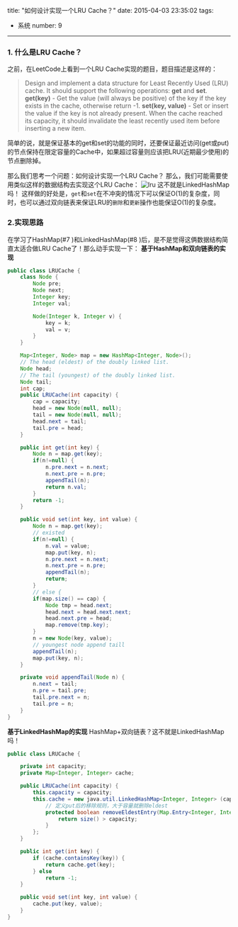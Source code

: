 title: "如何设计实现一个LRU Cache？"
date: 2015-04-03 23:35:02
tags:
  - 系统
number: 9
---

### 1. 什么是LRU Cache？

之前，在LeetCode上看到一个LRU Cache实现的题目，题目描述是这样的：

> Design and implement a data structure for Least Recently Used (LRU) cache. It should support the following operations: **get** and **set**.
> **get(key)** - Get the value (will always be positive) of the key if the key exists in the cache, otherwise return -1.
> **set(key, value)** - Set or insert the value if the key is not already present. When the cache reached its capacity, it should invalidate the least recently used item before inserting a new item.

简单的说，就是保证基本的get和set的功能的同时，还要保证最近访问(get或put)的节点保持在限定容量的Cache中，如果超过容量则应该把LRU(近期最少使用)的节点删除掉。

那么我们思考一个问题：如何设计实现一个LRU Cache？
那么，我们可能需要使用类似这样的数据结构去实现这个LRU Cache：
![lru](https://cloud.githubusercontent.com/assets/1736354/6984935/92033a96-da60-11e4-8754-66135bb0d233.png)
这不就是LinkedHashMap吗！
这样做的好处是，`get`和`set`在不冲突的情况下可以保证O(1)的复杂度，同时，也可以通过双向链表来保证LRU的`删除`和`更新`操作也能保证O(1)的复杂度。
### 2.实现思路

在学习了HashMap(#7 )和LinkedHashMap(#8 )后，是不是觉得这俩数据结构简直太适合做LRU Cache了！那么动手实现一下：
**基于HashMap和双向链表的实现**

``` java
public class LRUCache {
    class Node {
        Node pre;
        Node next;
        Integer key;
        Integer val;

        Node(Integer k, Integer v) {
            key = k;
            val = v;
        }
    }

    Map<Integer, Node> map = new HashMap<Integer, Node>();
    // The head (eldest) of the doubly linked list.
    Node head;
    // The tail (youngest) of the doubly linked list.
    Node tail;
    int cap;
    public LRUCache(int capacity) {
        cap = capacity;
        head = new Node(null, null);
        tail = new Node(null, null);
        head.next = tail;
        tail.pre = head;
    }

    public int get(int key) {
        Node n = map.get(key);
        if(n!=null) {
            n.pre.next = n.next;
            n.next.pre = n.pre;
            appendTail(n);
            return n.val;
        }
        return -1;
    }

    public void set(int key, int value) {
        Node n = map.get(key);
        // existed
        if(n!=null) {
            n.val = value;
            map.put(key, n);
            n.pre.next = n.next;
            n.next.pre = n.pre;
            appendTail(n);
            return;
        }
        // else {
        if(map.size() == cap) {
            Node tmp = head.next;
            head.next = head.next.next;
            head.next.pre = head;
            map.remove(tmp.key);
        }
        n = new Node(key, value);
        // youngest node append taill
        appendTail(n);
        map.put(key, n);
    }

    private void appendTail(Node n) {
        n.next = tail;
        n.pre = tail.pre;
        tail.pre.next = n;
        tail.pre = n;
    }
}
```

**基于LinkedHashMap的实现**
HashMap+双向链表？这不就是LinkedHashMap吗！

``` java
public class LRUCache {

    private int capacity;
    private Map<Integer, Integer> cache;

    public LRUCache(int capacity) {
        this.capacity = capacity;
        this.cache = new java.util.LinkedHashMap<Integer, Integer> (capacity, 0.75f, true) {
            // 定义put后的移除规则，大于容量就删除eldest
            protected boolean removeEldestEntry(Map.Entry<Integer, Integer> eldest) {
                return size() > capacity;
            }
        };
    }

    public int get(int key) {
        if (cache.containsKey(key)) {
            return cache.get(key);
        } else
            return -1;
    }

    public void set(int key, int value) {
        cache.put(key, value);
    }
}
```
